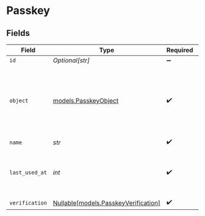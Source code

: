 # Passkey


## Fields

| Field                                                                                  | Type                                                                                   | Required                                                                               | Description                                                                            |
| -------------------------------------------------------------------------------------- | -------------------------------------------------------------------------------------- | -------------------------------------------------------------------------------------- | -------------------------------------------------------------------------------------- |
| `id`                                                                                   | *Optional[str]*                                                                        | :heavy_minus_sign:                                                                     | N/A                                                                                    |
| `object`                                                                               | [models.PasskeyObject](../models/passkeyobject.md)                                     | :heavy_check_mark:                                                                     | String representing the object's type. Objects of the same type share the same value.<br/> |
| `name`                                                                                 | *str*                                                                                  | :heavy_check_mark:                                                                     | N/A                                                                                    |
| `last_used_at`                                                                         | *int*                                                                                  | :heavy_check_mark:                                                                     | Unix timestamp of when the passkey was last used.<br/>                                 |
| `verification`                                                                         | [Nullable[models.PasskeyVerification]](../models/passkeyverification.md)               | :heavy_check_mark:                                                                     | N/A                                                                                    |